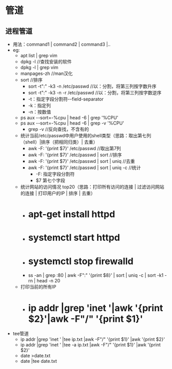 # 管道
## 进程管道
- 用法：command1 | command2 | command3 |..
- eg:
  - apt list | grep vim
  - dpkg -l //查找安装的软件
  - dpkg -l | grep vim
  - manpages-zh //man汉化
  - sort //排序
    - sort -t":" -k3 -n /etc/passwd  //以：分割，将第三列按字数升序
    - sort -t":" -k3 -n -r /etc/passwd  //以：分割，将第三列按字数逆序
    - -t：指定字段分割符--field-separator
    - -k：指定列
    - -n：按数值
  - ps aux --sort=-%cpu | head -6 | grep '%CPU'
  - ps aux --sort=-%cpu | head -6 | grep -v '%CPU'
    - grep -v //反向查找，不含有的
  - 统计当前/etc/passwd中用户使用的shell类型（思路：取出第七列（shell）|排序（把相同归类）| 去重）
    - awk -F: '{print $7}' /etc/passwd                    //取出第7列
    - awk -F: '{print $7}' /etc/passwd | sort             //排序
    - awk -F: '{print $7}' /etc/passwd | sort | uniq      //去重
    - awk -F: '{print $7}' /etc/passwd | sort | uniq -c   //统计
      - -F:  指定字段分割符
      - $7   第七个字段
  - 统计网站的访问情况 top20（思路：打印所有访问的连接 | 过滤访问网站的连接 | 打印用户的IP | 排序 | 去重）
    - # apt-get install httpd
    - # systemctl start httpd
    - # systemctl stop firewalld 
    - ss -an | grep :80 | awk -F":" '{print $8}' | sort | uniq -c | sort -k1 -rn | head -n 20 
  - 打印当前的所有IP
    - # ip addr |grep 'inet '|awk '{print $2}'|awk -F"/" '{print $1}'
- tee管道
  - ip addr |grep 'inet ' |tee ip.txt |awk -F"/" '{print $1}' |awk '{print $2}'
  -  ip addr |grep 'inet ' |tee -a ip.txt |awk -F"/" '{print $1}' |awk '{print $2}'
  - date >date.txt
  - date |tee date.txt
